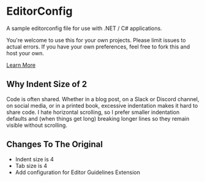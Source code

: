 # EditorConfig

A sample editorconfig file for use with .NET / C# applications.

You're welcome to use this for your own projects. Please limit issues to actual errors. If you have your own preferences, feel free to fork this and host your own.

[Learn More](https://www.hanselman.com/blog/tabs-vs-spaces-a-peaceful-resolution-with-editorconfig-in-visual-studio-plus-net-extensions)

## Why Indent Size of 2

Code is often shared. Whether in a blog post, on a Slack or Discord channel, on social media, or in a printed book, excessive indentation makes it hard to share code. I hate horizontal scrolling, so I prefer smaller indentation defaults and (when things get long) breaking longer lines so they remain visible without scrolling.

## Changes To The Original
- Indent size is 4
- Tab size is 4
- Add configuration for Editor Guidelines Extension
